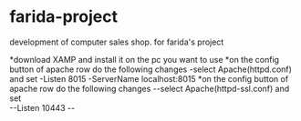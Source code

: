# farida-project
development of computer sales shop. for farida's project

*download XAMP and install it on the pc you want to use 
*on the config button of apache row do the following changes
	-select Apache(httpd.conf) and set
		-Listen 8015
		-ServerName localhost:8015
*on the config button of apache row do the following changes 
	--select Apache(httpd-ssl.conf) and set		
		--Listen 10443
		--<VirtualHost _default_:10443>